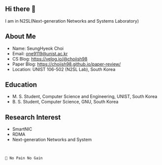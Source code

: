 ## Hi there 👋
I am in N2SL(Next-generation Networks and Systems Laboratory)

## About Me
- Name: SeungHyeok Choi
- Email: one9119@unist.ac.kr
- CS Blog: https://velog.io/@choiish98
- Paper Blog: https://choiish98.github.io/paper-review/
- Location: UNIST 106-502 (N2SL Lab), South Korea

## Education
- M. S. Student, Computer Science and Engineering, UNIST, South Korea
- B. S. Student, Computer Science, GNU, South Korea

## Research Interest
- SmartNIC
- RDMA
- Next-generation Networks and System

<br>

```💬 No Pain No Gain```
